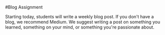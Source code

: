 #Blog Assignment

Starting today, students will write a weekly blog post. If you don't have a blog, we recommend Medium.  We suggest writing a post on something you learned, something on your mind, or something you're passionate about.  